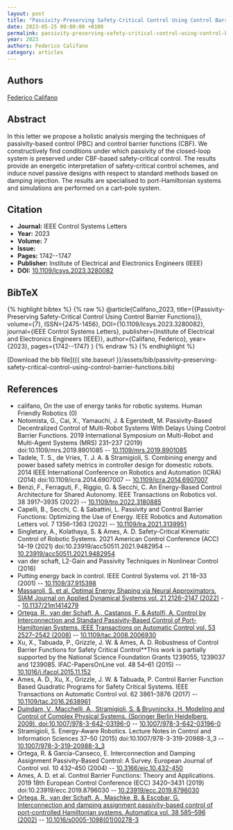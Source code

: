 ```yaml
---
layout: post
title: "Passivity-Preserving Safety-Critical Control Using Control Barrier Functions"
date: 2023-05-25 00:00:00 +0100
permalink: passivity-preserving-safety-critical-control-using-control-barrier-functions
year: 2023
authors: Federico Califano
category: articles
---
```

 
## Authors
[Federico Califano](authors/federico-califano)
 
## Abstract
In this letter we propose a holistic analysis merging the techniques of passivity-based control (PBC) and control barrier functions (CBF). We constructively find conditions under which passivity of the closed-loop system is preserved under CBF-based safety-critical control. The results provide an energetic interpretation of safety-critical control schemes, and induce novel passive designs with respect to standard methods based on damping injection. The results are specialised to port-Hamiltonian systems and simulations are performed on a cart-pole system.
 
## Citation
- **Journal:** IEEE Control Systems Letters
- **Year:** 2023
- **Volume:** 7
- **Issue:** 
- **Pages:** 1742--1747
- **Publisher:** Institute of Electrical and Electronics Engineers (IEEE)
- **DOI:** [10.1109/lcsys.2023.3280082](https://doi.org/10.1109/lcsys.2023.3280082)
 
## BibTeX
{% highlight bibtex %}
{% raw %}
@article{Califano_2023,
  title={{Passivity-Preserving Safety-Critical Control Using Control Barrier Functions}},
  volume={7},
  ISSN={2475-1456},
  DOI={10.1109/lcsys.2023.3280082},
  journal={IEEE Control Systems Letters},
  publisher={Institute of Electrical and Electronics Engineers (IEEE)},
  author={Califano, Federico},
  year={2023},
  pages={1742--1747}
}
{% endraw %}
{% endhighlight %}
 
[Download the bib file]({{ site.baseurl }}/assets/bib/passivity-preserving-safety-critical-control-using-control-barrier-functions.bib)
 
## References
- califano, On the use of energy tanks for robotic systems. Human Friendly Robotics (0)
- Notomista, G., Cai, X., Yamauchi, J. & Egerstedt, M. Passivity-Based Decentralized Control of Multi-Robot Systems With Delays Using Control Barrier Functions. 2019 International Symposium on Multi-Robot and Multi-Agent Systems (MRS) 231–237 (2019) doi:10.1109/mrs.2019.8901085 -- [10.1109/mrs.2019.8901085](https://doi.org/10.1109/mrs.2019.8901085)
- Tadele, T. S., de Vries, T. J. A. & Stramigioli, S. Combining energy and power based safety metrics in controller design for domestic robots. 2014 IEEE International Conference on Robotics and Automation (ICRA) (2014) doi:10.1109/icra.2014.6907007 -- [10.1109/icra.2014.6907007](https://doi.org/10.1109/icra.2014.6907007)
- Benzi, F., Ferraguti, F., Riggio, G. & Secchi, C. An Energy-Based Control Architecture for Shared Autonomy. IEEE Transactions on Robotics vol. 38 3917–3935 (2022) -- [10.1109/tro.2022.3180885](https://doi.org/10.1109/tro.2022.3180885)
- Capelli, B., Secchi, C. & Sabattini, L. Passivity and Control Barrier Functions: Optimizing the Use of Energy. IEEE Robotics and Automation Letters vol. 7 1356–1363 (2022) -- [10.1109/lra.2021.3139951](https://doi.org/10.1109/lra.2021.3139951)
- Singletary, A., Kolathaya, S. & Ames, A. D. Safety-Critical Kinematic Control of Robotic Systems. 2021 American Control Conference (ACC) 14–19 (2021) doi:10.23919/acc50511.2021.9482954 -- [10.23919/acc50511.2021.9482954](https://doi.org/10.23919/acc50511.2021.9482954)
- van der schaft, L2-Gain and Passivity Techniques in Nonlinear Control (2016)
- Putting energy back in control. IEEE Control Systems vol. 21 18–33 (2001) -- [10.1109/37.915398](https://doi.org/10.1109/37.915398)
- [Massaroli, S. et al. Optimal Energy Shaping via Neural Approximators. SIAM Journal on Applied Dynamical Systems vol. 21 2126–2147 (2022)](optimal-energy-shaping-via-neural-approximators) -- [10.1137/21m1414279](https://doi.org/10.1137/21m1414279)
- [Ortega, R., van der Schaft, A., Castanos, F. & Astolfi, A. Control by Interconnection and Standard Passivity-Based Control of Port-Hamiltonian Systems. IEEE Transactions on Automatic Control vol. 53 2527–2542 (2008)](control-by-interconnection-and-standard-passivity-based-control-of-port-hamiltonian-systems) -- [10.1109/tac.2008.2006930](https://doi.org/10.1109/tac.2008.2006930)
- Xu, X., Tabuada, P., Grizzle, J. W. & Ames, A. D. Robustness of Control Barrier Functions for Safety Critical Control**This work is partially supported by the National Science Foundation Grants 1239055, 1239037 and 1239085. IFAC-PapersOnLine vol. 48 54–61 (2015) -- [10.1016/j.ifacol.2015.11.152](https://doi.org/10.1016/j.ifacol.2015.11.152)
- Ames, A. D., Xu, X., Grizzle, J. W. & Tabuada, P. Control Barrier Function Based Quadratic Programs for Safety Critical Systems. IEEE Transactions on Automatic Control vol. 62 3861–3876 (2017) -- [10.1109/tac.2016.2638961](https://doi.org/10.1109/tac.2016.2638961)
- [Duindam, V., Macchelli, A., Stramigioli, S. & Bruyninckx, H. Modeling and Control of Complex Physical Systems. (Springer Berlin Heidelberg, 2009). doi:10.1007/978-3-642-03196-0](modeling-and-control-of-complex-physical-systems) -- [10.1007/978-3-642-03196-0](https://doi.org/10.1007/978-3-642-03196-0)
- Stramigioli, S. Energy-Aware Robotics. Lecture Notes in Control and Information Sciences 37–50 (2015) doi:10.1007/978-3-319-20988-3_3 -- [10.1007/978-3-319-20988-3_3](https://doi.org/10.1007/978-3-319-20988-3_3)
- Ortega, R. & García-Canseco, E. Interconnection and Damping Assignment Passivity-Based Control: A Survey. European Journal of Control vol. 10 432–450 (2004) -- [10.3166/ejc.10.432-450](https://doi.org/10.3166/ejc.10.432-450)
- Ames, A. D. et al. Control Barrier Functions: Theory and Applications. 2019 18th European Control Conference (ECC) 3420–3431 (2019) doi:10.23919/ecc.2019.8796030 -- [10.23919/ecc.2019.8796030](https://doi.org/10.23919/ecc.2019.8796030)
- [Ortega, R., van der Schaft, A., Maschke, B. & Escobar, G. Interconnection and damping assignment passivity-based control of port-controlled Hamiltonian systems. Automatica vol. 38 585–596 (2002)](interconnection-and-damping-assignment-passivity-based-control-of-port-controlled-hamiltonian-systems) -- [10.1016/s0005-1098(01)00278-3](https://doi.org/10.1016/s0005-1098(01)00278-3)

